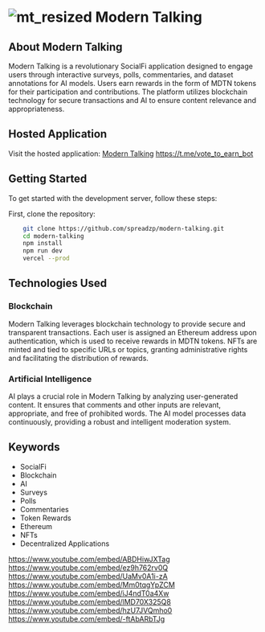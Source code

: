 # ![mt_resized](https://github.com/spreadzp/modern-talking/assets/11519562/d1c19d08-5d36-421f-a673-8e186a252966) Modern Talking

## About Modern Talking

Modern Talking is a revolutionary SocialFi application designed to engage users through interactive surveys, polls, commentaries, and dataset annotations for AI models. Users earn rewards in the form of MDTN tokens for their participation and contributions. The platform utilizes blockchain technology for secure transactions and AI to ensure content relevance and appropriateness.

## Hosted Application

Visit the hosted application: [Modern Talking](https://like-to-earn.vercel.app/)
https://t.me/vote_to_earn_bot   
## Getting Started

To get started with the development server, follow these steps:

First, clone the repository:
```bash
    git clone https://github.com/spreadzp/modern-talking.git
    cd modern-talking
    npm install 
    npm run dev 
    vercel --prod
```
## Technologies Used

### Blockchain
Modern Talking leverages blockchain technology to provide secure and transparent transactions. Each user is assigned an Ethereum address upon authentication, which is used to receive rewards in MDTN tokens. NFTs are minted and tied to specific URLs or topics, granting administrative rights and facilitating the distribution of rewards.

### Artificial Intelligence
AI plays a crucial role in Modern Talking by analyzing user-generated content. It ensures that comments and other inputs are relevant, appropriate, and free of prohibited words. The AI model processes data continuously, providing a robust and intelligent moderation system.

## Keywords
- SocialFi
- Blockchain
- AI
- Surveys
- Polls
- Commentaries
- Token Rewards
- Ethereum
- NFTs
- Decentralized Applications

https://www.youtube.com/embed/ABDHiwJXTag
https://www.youtube.com/embed/ez9h762rv0Q
https://www.youtube.com/embed/UaMv0A1i-zA
https://www.youtube.com/embed/Mm0tqgYpZCM
https://www.youtube.com/embed/iJ4ndT0a4Xw
https://www.youtube.com/embed/lMD70X325Q8
https://www.youtube.com/embed/hzU7JVQmho0
https://www.youtube.com/embed/-ftAbARbTJg

